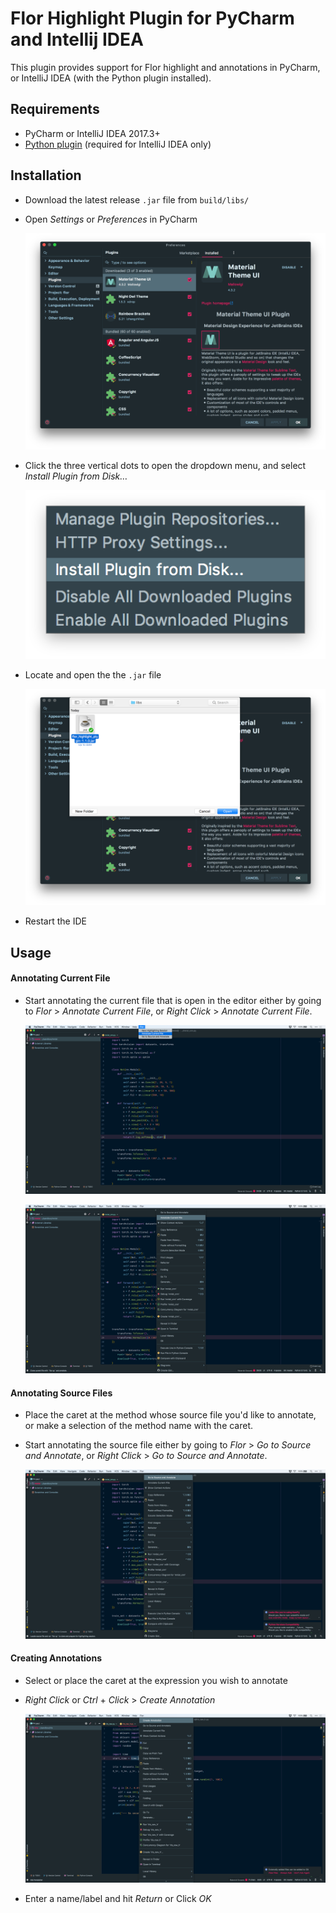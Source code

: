 # Flor Highlight Plugin for PyCharm and Intellij IDEA

This plugin provides support for Flor highlight and annotations in PyCharm, or IntelliJ IDEA (with the Python plugin installed).



## Requirements

- PyCharm or IntelliJ IDEA 2017.3+
- [Python plugin](https://plugins.jetbrains.com/plugin/631-python) (required for IntelliJ IDEA only)



## Installation

- Download the latest release `.jar` file from `build/libs/`

- Open *Settings* or *Preferences* in PyCharm

  ![PyCharm Preferences - Plugins](assets/pycharm-pref-plugins.png)

- Click the three vertical dots to open the dropdown menu, and select *Install Plugin from Disk…*

  ![Install Plugin From Disk](assets/install-plugin-from-disk.png)

- Locate and open the the `.jar` file

	![Select Flor Highlight .jar File](assets/select-jar.png)
	
- Restart the IDE



## Usage

#### Annotating Current File

- Start annotating the current file that is open in the editor either by going to *Flor* > *Annotate Current File*, or *Right Click* > *Annotate Current File*.

	![Flor > Annotate Current File](assets/flor-menu-annotate-current-file.png)

	![Right Click > Annotation Current File](assets/right-click-annotate-current-file.png)



#### Annotating Source Files

- Place the caret at the method whose source file you'd like to annotate, or make a selection of the method name with the caret.
- Start annotating the source file either by going to *Flor* > *Go to Source and Annotate*, or *Right Click* > *Go to Source and Annotate*.

	![Go to Source and Annotate](assets/go-to-src-and-annotate.png)



#### Creating Annotations

- Select or place the caret at the expression you wish to annotate

- *Right Click* or *Ctrl* + *Click* > *Create Annotation*

  ![Create Annotation](assets/create-annotation.png)

- Enter a name/label and hit *Return* or Click *OK*